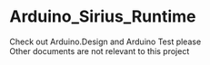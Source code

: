# Arduino_Sirius_Runtime
Check out Arduino.Design and Arduino Test please <br>
Other documents are not relevant to this project
